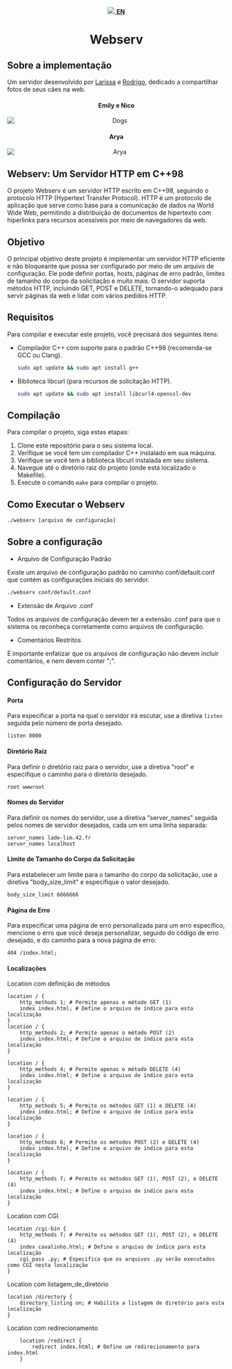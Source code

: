 <p align="center">
  <a href="README.md">
    <img src="https://upload.wikimedia.org/wikipedia/en/thumb/a/a4/Flag_of_the_United_States.svg/22px-Flag_of_the_United_States.svg.png">
	<strong>EN</strong>
  </a>
</p>

<h1 align=center>Webserv</h1>

## Sobre a implementação

Um servidor desenvolvido por <a href='https://github.com/leaozim'>Larissa</a> e <a href='https://github.com/rodrigo-br'>Rodrigo</a>, dedicado a compartilhar fotos de seus cães na web.



<h4 align=center>
	<b>Emily e Nico</b>
</h4>
<p align="center">
    <img src="wwwroot/assets/Dogs.png" alt="Dogs" style="display: block; margin: auto;">
</p>

<h4 align=center>
	<b>Arya</b>
</h4>
<p align="center">
    <img src="wwwroot/assets/arya2.png" alt="Arya" style="display: block; margin: auto;">
</p>

## Webserv: Um Servidor HTTP em C++98

O projeto Webserv é um servidor HTTP escrito em C++98, seguindo o protocolo HTTP (Hypertext Transfer Protocol). HTTP é um protocolo de aplicação que serve como base para a comunicação de dados na World Wide Web, permitindo a distribuição de documentos de hipertexto com hiperlinks para recursos acessíveis por meio de navegadores da web.

## Objetivo
O principal objetivo deste projeto é implementar um servidor HTTP eficiente e não bloqueante que possa ser configurado por meio de um arquivo de configuração. Ele pode definir portas, hosts, páginas de erro padrão, limites de tamanho do corpo da solicitação e muito mais. O servidor suporta métodos HTTP, incluindo GET, POST e DELETE, tornando-o adequado para servir páginas da web e lidar com vários pedidos HTTP.

## Requisitos

Para compilar e executar este projeto, você precisará dos seguintes itens:

- Compilador C++ com suporte para o padrão C++98 (recomenda-se GCC ou Clang).
    ```sh
    sudo apt update && sudo apt install g++
    ```
- Biblioteca libcurl (para recursos de solicitação HTTP).
    ```sh
    sudo apt update && sudo apt install libcurl4-openssl-dev
    ```

## Compilação

Para compilar o projeto, siga estas etapas:

1. Clone este repositório para o seu sistema local.
2. Verifique se você tem um compilador C++ instalado em sua máquina.
3. Verifique se você tem a biblioteca libcurl instalada em seu sistema.
4. Navegue até o diretório raiz do projeto (onde está localizado o Makefile).
5. Execute o comando `make` para compilar o projeto.

## Como Executar o Webserv

 ```sh
./webserv [arquivo de configuração]
```

## Sobre a configuração

- Arquivo de Configuração Padrão

Existe um arquivo de configuração padrão no caminho conf/default.conf que contém as configurações iniciais do servidor.
```sh
./webserv conf/default.conf
```
- Extensão de Arquivo .conf

Todos os arquivos de configuração devem ter a extensão .conf para que o sistema os reconheça corretamente como arquivos de configuração.

- Comentários Restritos

É importante enfatizar que os arquivos de configuração não devem incluir comentários, e nem devem conter ";".

## Configuração do Servidor

#### Porta 

Para especificar a porta na qual o servidor irá escutar, use a diretiva `listen` seguida pelo número de porta desejado.
```
listen 8000
```

#### Diretório Raiz 
Para definir o diretório raiz para o servidor, use a diretiva "root" e especifique o caminho para o diretório desejado.

```
root wwwroot
```
#### Nomes do Servidor 

Para definir os nomes do servidor, use a diretiva "server_names" seguida pelos nomes de servidor desejados, cada um em uma linha separada:

```
server_names lade-lim.42.fr
server_names localhost
```

#### Limite de Tamanho do Corpo da Solicitação
Para estabelecer um limite para o tamanho do corpo da solicitação, use a diretiva "body_size_limit" e especifique o valor desejado.
```
body_size_limit 6666666
```
#### Página de Erro 

Para especificar uma página de erro personalizada para um erro específico, mencione o erro que você deseja personalizar, seguido do código de erro desejado, e do caminho para a nova página de erro:

```
404 /index.html;
```

#### Localizações

Location com definição de métodos 
```
location / {
    http_methods 1; # Permite apenas o método GET (1)
    index index.html; # Define o arquivo de índice para esta localização
}
location / {
    http_methods 2; # Permite apenas o método POST (2)
    index index.html; # Define o arquivo de índice para esta localização
}

location / {
    http_methods 4; # Permite apenas o método DELETE (4)
    index index.html; # Define o arquivo de índice para esta localização
}

location / {
    http_methods 5; # Permite os métodos GET (1) e DELETE (4)
    index index.html; # Define o arquivo de índice para esta localização
}

location / {
    http_methods 6; # Permite os métodos POST (2) e DELETE (4)
    index index.html; # Define o arquivo de índice para esta localização
}

location / {
    http_methods 7; # Permite os métodos GET (1), POST (2), e DELETE (4)
    index index.html; # Define o arquivo de índice para esta localização
}
```

Location com CGI
```
location /cgi-bin {
    http_methods 7; # Permite os métodos GET (1), POST (2), e DELETE (4)
    index cavalinho.html; # Define o arquivo de índice para esta localização
    cgi_pass .py; # Especifica que os arquivos .py serão executados como CGI nesta localização
}
```

 Location com listagem_de_diretório
```
location /directory {
    directory_listing on; # Habilita a listagem de diretório para esta localização
}
```

 Location com redirecionamento

```
    location /redirect {
        redirect index.html; # Define um redirecionamento para index.html
    }
```


